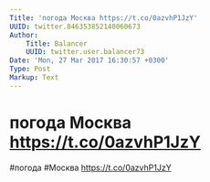 ```yaml
---
Title: 'погода Москва https://t.co/0azvhP1JzY'
UUID: twitter.846353852140060673
Author:
    Title: Balancer
    UUID: twitter.user.balancer73
Date: 'Mon, 27 Mar 2017 16:30:57 +0300'
Type: Post
Markup: Text
---
```


# погода Москва https://t.co/0azvhP1JzY

#погода #Москва https://t.co/0azvhP1JzY